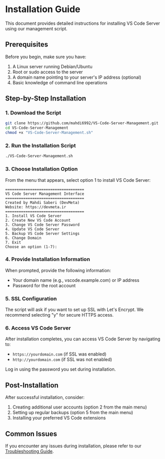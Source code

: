 # Installation Guide

This document provides detailed instructions for installing VS Code Server using our management script.

## Prerequisites

Before you begin, make sure you have:

1. A Linux server running Debian/Ubuntu
2. Root or sudo access to the server
3. A domain name pointing to your server's IP address (optional)
4. Basic knowledge of command line operations

## Step-by-Step Installation

### 1. Download the Script

```bash
git clone https://github.com/mahdi6992/VS-Code-Server-Management.git
cd VS-Code-Server-Management
chmod +x "VS-Code-Server-Management.sh"
```

### 2. Run the Installation Script

```bash
./VS-Code-Server-Management.sh
```

### 3. Choose Installation Option

From the menu that appears, select option 1 to install VS Code Server:

```
===================================
VS Code Server Management Interface
===================================
Created by Mahdi Saberi (DevMeta)
Website: https://devmeta.ir
===================================
1. Install VS Code Server
2. Create New VS Code Account
3. Change VS Code Server Password
4. Update VS Code Server
5. Backup VS Code Server Settings
6. Change Domain
7. Exit
Choose an option (1-7):
```

### 4. Provide Installation Information

When prompted, provide the following information:

- Your domain name (e.g., vscode.example.com) or IP address
- Password for the root account

### 5. SSL Configuration

The script will ask if you want to set up SSL with Let's Encrypt. We recommend selecting "y" for secure HTTPS access.

### 6. Access VS Code Server

After installation completes, you can access VS Code Server by navigating to:

- `https://yourdomain.com` (if SSL was enabled)
- `http://yourdomain.com` (if SSL was not enabled)

Log in using the password you set during installation.

## Post-Installation

After successful installation, consider:

1. Creating additional user accounts (option 2 from the main menu)
2. Setting up regular backups (option 5 from the main menu)
3. Installing your preferred VS Code extensions

## Common Issues

If you encounter any issues during installation, please refer to our [Troubleshooting Guide](TROUBLESHOOTING.md).
